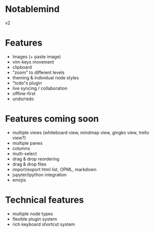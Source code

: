 # Notablemind
v2

# Features
- Images (+ paste image)
- vim-keys movement
- clipboard
- "zoom" to different levels
- theming & individual node styles
- "todo"s plugin
- live syncing / collaboration
- offline-first
- undo/redo

# Features coming soon
- multiple views (whiteboard view, mindmap view, gingko view, trello view?)
- multiple panes
- columns
- multi-select
- drag & drop reordering
- drag & drop files
- import/export html list, OPML, markdown
- jupyter/ipython integration
- emojis

# Technical features
- multiple node types
- flexible plugin system
- rich keyboard shortcut system
